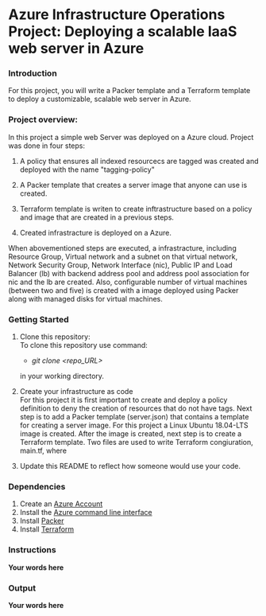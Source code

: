 # Azure Infrastructure Operations Project: Deploying a scalable IaaS web server in Azure

### Introduction
For this project, you will write a Packer template and a Terraform template to deploy a customizable, scalable web server in Azure.

### Project overview: 
In this project a simple web Server was deployed on a Azure cloud. Project was done in four steps:
1. A policy that ensures all indexed resourcecs are tagged was created and deployed with the name "tagging-policy"

2. A Packer template that creates a server image that anyone can use is created. 

3. Terraform template is writen to create inftrastructure based on a policy and image that are created in a previous steps. 

4. Created infrastracture is deployed on a Azure.

When abovementioned steps are executed, a infrastracture, including Resource Group, Virtual network and a subnet on that virtual network, Network Security Group, Network Interface (nic), Public IP and Load Balancer (lb) with backend address pool and address pool association for nic and the lb are created. Also, configurable number of virtual machines (between two and five) is created with a image deployed using Packer along with managed disks for virtual machines. 

### Getting Started
1. Clone this repository:  
    To clone this repository use command:
    * *git clone <repo_URL>*  
  
    in your working directory.

2. Create your infrastructure as code  
    For this project it is first important to create and deploy a policy definition to deny the creation of resources that do not have tags. Next step is to add a Packer template (server.json) that contains a template for creating a server image. For this project a Linux Ubuntu 18.04-LTS image is created. After the image is created, next step is to create a Terraform template. Two files are used to write Terraform congiuration, main.tf, where 


3. Update this README to reflect how someone would use your code.

### Dependencies
1. Create an [Azure Account](https://portal.azure.com) 
2. Install the [Azure command line interface](https://docs.microsoft.com/en-us/cli/azure/install-azure-cli?view=azure-cli-latest)
3. Install [Packer](https://www.packer.io/downloads)
4. Install [Terraform](https://www.terraform.io/downloads.html)

### Instructions
**Your words here**

### Output
**Your words here**

